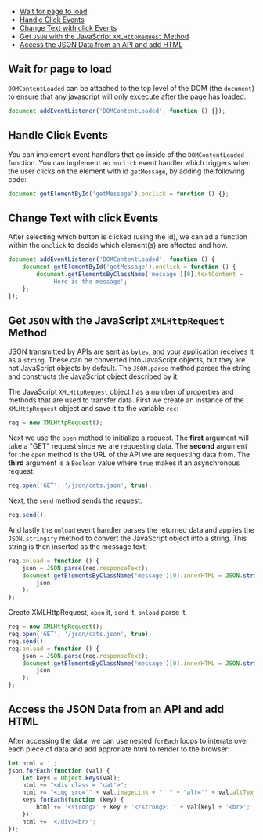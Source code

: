 - [Wait for page to load](#wait-for-page-to-load)
- [Handle Click Events](#handle-click-events)
- [Change Text with click Events](#change-text-with-click-events)
- [Get `JSON` with the JavaScript `XMLHttpRequest` Method](#get-json-with-the-javascript-xmlhttprequest-method)
- [Access the JSON Data from an API and add HTML](#access-the-json-data-from-an-api-and-add-html)

## Wait for page to load

`DOMContentLoaded` can be attached to the top level of the DOM (the `document`) to ensure that any javascript will only excecute after the page has loaded:

```javascript
document.addEventListener('DOMContentLoaded', function () {});
```

## Handle Click Events

You can implement event handlers that go inside of the `DOMContentLoaded` function. You can implement an `onclick` event handler which triggers when the user clicks on the element with id `getMessage`, by adding the following code:

```javascript
document.getElementById('getMessage').onclick = function () {};
```

## Change Text with click Events

After selecting which button is clicked (using the id), we can ad a function within the `onclick` to decide which element(s) are affected and how.

```javascript
document.addEventListener('DOMContentLoaded', function () {
	document.getElementById('getMessage').onclick = function () {
		document.getElementsByClassName('message')[0].textContent =
			'Here is the message';
	};
});
```

## Get `JSON` with the JavaScript `XMLHttpRequest` Method

JSON transmitted by APIs are sent as `bytes`, and your application receives it as a `string`. These can be converted into JavaScript objects, but they are not JavaScript objects by default. The `JSON.parse` method parses the string and constructs the JavaScript object described by it.

The JavaScript `XMLHttpRequest` object has a number of properties and methods that are used to transfer data. First we create an instance of the `XMLHttpRequest` object and save it to the variable `rec`:

```javascript
req = new XMLHttpRequest();
```

Next we use the `open` method to initialize a request. The **first** argument will take a "GET" request since we are requesting data. The **second** argument for the `open` method is the URL of the API we are requesting data from. The **third** argument is a `Boolean` value where `true` makes it an asynchronous request:

```javascript
req.open('GET', '/json/cats.json', true);
```

Next, the `send` method sends the request:

```javascript
req.send();
```

And lastly the `onload` event handler parses the returned data and applies the `JSON.stringify` method to convert the JavaScript object into a string. This string is then inserted as the message text:

```javascript
req.onload = function () {
	json = JSON.parse(req.responseText);
	document.getElementsByClassName('message')[0].innerHTML = JSON.stringify(
		json
	);
};
```

Create XMLHttpRequest, `open` it, `send` it, `onload` parse it.

```javascript
req = new XMLHttpRequest();
req.open('GET', '/json/cats.json', true);
req.send();
req.onload = function () {
	json = JSON.parse(req.responseText);
	document.getElementsByClassName('message')[0].innerHTML = JSON.stringify(
		json
	);
};
```

## Access the JSON Data from an API and add HTML

After accessing the data, we can use nested `forEach` loops to interate over each piece of data and add approriate html to render to the browser:

```javascript
let html = '';
json.forEach(function (val) {
	let keys = Object.keys(val);
	html += "<div class = 'cat'>";
	html += "<img src='" + val.imageLink + "' " + "alt='" + val.altText + "'>";
	keys.forEach(function (key) {
		html += '<strong>' + key + '</strong>: ' + val[key] + '<br>';
	});
	html += '</div><br>';
});
```
